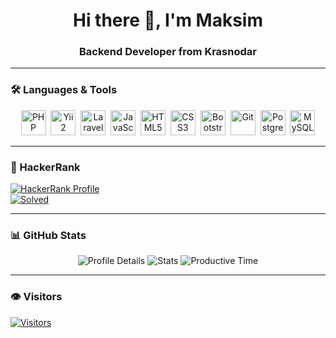 <div id="header" align="center">
    <h1>Hi there 👋, I'm Maksim</h1>
    <h3>Backend Developer from Krasnodar</h3>
</div>

---

### 🛠 Languages & Tools

<div align="center">
<img src="https://cdn.jsdelivr.net/gh/devicons/devicon/icons/php/php-original.svg" title="PHP" width="40" height="40"/>&nbsp;
<img src="https://cdn.jsdelivr.net/gh/devicons/devicon/icons/yii/yii-original.svg" title="Yii2" width="40" height="40"/>&nbsp;
<img src="https://cdn.jsdelivr.net/gh/devicons/devicon/icons/laravel/laravel-original.svg" title="Laravel" width="40" height="40"/>&nbsp;
<img src="https://cdn.jsdelivr.net/gh/devicons/devicon/icons/javascript/javascript-original.svg" title="JavaScript" width="40" height="40"/>&nbsp;
<img src="https://cdn.jsdelivr.net/gh/devicons/devicon/icons/html5/html5-original.svg" title="HTML5" width="40" height="40"/>&nbsp;
<img src="https://cdn.jsdelivr.net/gh/devicons/devicon/icons/css3/css3-original.svg" title="CSS3" width="40" height="40"/>&nbsp;
<img src="https://cdn.jsdelivr.net/gh/devicons/devicon/icons/bootstrap/bootstrap-plain.svg" title="Bootstrap" width="40" height="40"/>&nbsp;
<img src="https://cdn.jsdelivr.net/gh/devicons/devicon/icons/git/git-plain.svg" title="Git" width="40" height="40"/>&nbsp;
<img src="https://cdn.jsdelivr.net/gh/devicons/devicon/icons/postgresql/postgresql-original.svg" title="PostgreSQL" width="40" height="40"/>&nbsp;
<img src="https://cdn.jsdelivr.net/gh/devicons/devicon/icons/mysql/mysql-original.svg" title="MySQL" width="40" height="40"/>
</div>

---

### 🎯 HackerRank

[![HackerRank Profile](https://img.shields.io/badge/HackerRank-kane__beek-2EC866?logo=hackerrank)](https://www.hackerrank.com/profile/kane_beek)  
[![Solved](https://img.shields.io/badge/Solved-50%2B-blue)](https://www.hackerrank.com/profile/kane_beek)

---

### 📊 GitHub Stats

<div id="stat" align="center">
<img src="https://github-profile-summary-cards.vercel.app/api/cards/profile-details?username=Inkosator1&theme=github" alt="Profile Details"/>
<img src="https://github-profile-summary-cards.vercel.app/api/cards/stats?username=Inkosator1&theme=github" alt="Stats"/>
<img src="https://github-profile-summary-cards.vercel.app/api/cards/productive-time?username=Inkosator1&theme=github&utcOffset=8" alt="Productive Time"/>
</div>

---

### 👁 Visitors

[![Visitors](https://img.shields.io/badge/Visitors-👁%20See%20Repo-blue)](https://github.com/Inkosator1)

